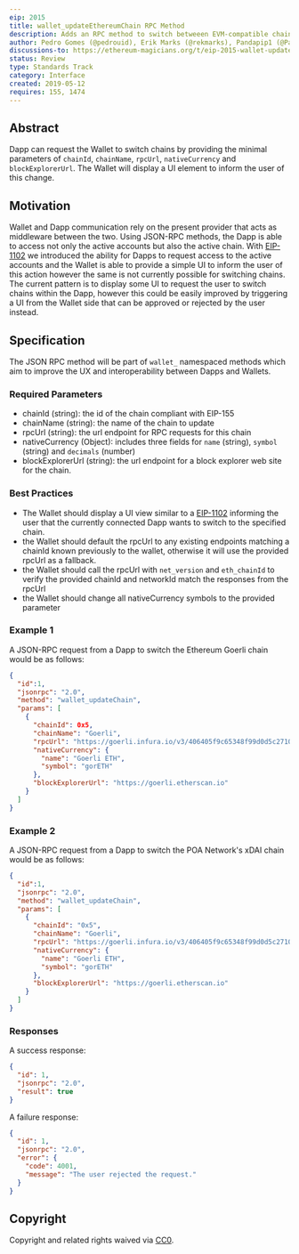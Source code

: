 ```yaml
---
eip: 2015
title: wallet_updateEthereumChain RPC Method
description: Adds an RPC method to switch betweeen EVM-compatible chains
author: Pedro Gomes (@pedrouid), Erik Marks (@rekmarks), Pandapip1 (@Pandapip1)
discussions-to: https://ethereum-magicians.org/t/eip-2015-wallet-update-chain-json-rpc-method-wallet-updatechain/3274
status: Review
type: Standards Track
category: Interface
created: 2019-05-12
requires: 155, 1474
---
```


## Abstract

Dapp can request the Wallet to switch chains by providing the minimal parameters of `chainId`, `chainName`, `rpcUrl`, `nativeCurrency` and `blockExplorerUrl`. The Wallet will display a UI element to inform the user of this change.

## Motivation

Wallet and Dapp communication rely on the present provider that acts as middleware between the two. Using JSON-RPC methods, the Dapp is able to access not only the active accounts but also the active chain. With [EIP-1102](./eip-1102.md) we introduced the ability for Dapps to request access to the active accounts and the Wallet is able to provide a simple UI to inform the user of this action however the same is not currently possible for switching chains. The current pattern is to display some UI to request the user to switch chains within the Dapp, however this could be easily improved by triggering a UI from the Wallet side that can be approved or rejected by the user instead.

## Specification

The JSON RPC method will be part of `wallet_` namespaced methods which aim to improve the UX and interoperability between Dapps and Wallets.

### Required Parameters

- chainId (string): the id of the chain compliant with EIP-155
- chainName (string): the name of the chain to update
- rpcUrl (string): the url endpoint for RPC requests for this chain
- nativeCurrency (Object): includes three fields for `name` (string), `symbol` (string) and `decimals` (number)
- blockExplorerUrl (string): the url endpoint for a block explorer web site for the chain.

### Best Practices

- The Wallet should display a UI view similar to a [EIP-1102](./eip-1102.md) informing the user that the currently connected Dapp wants to switch to the specified chain.
- the Wallet should default the rpcUrl to any existing endpoints matching a chainId known previously to the wallet, otherwise it will use the provided rpcUrl as a fallback.
- the Wallet should call the rpcUrl with `net_version` and `eth_chainId` to verify the provided chainId and networkId match the responses from the rpcUrl
- the Wallet should change all nativeCurrency symbols to the provided parameter

### Example 1

A JSON-RPC request from a Dapp to switch the Ethereum Goerli chain would be as follows:

```json
{
  "id":1,
  "jsonrpc": "2.0",
  "method": "wallet_updateChain",
  "params": [
    {
      "chainId": 0x5,
      "chainName": "Goerli",
      "rpcUrl": "https://goerli.infura.io/v3/406405f9c65348f99d0d5c27104b2213",
      "nativeCurrency": {
        "name": "Goerli ETH",
        "symbol": "gorETH"
      },
      "blockExplorerUrl": "https://goerli.etherscan.io"
    }
  ]
}
```

### Example 2

A JSON-RPC request from a Dapp to switch the POA Network's xDAI chain would be as follows:

```json
{
  "id":1,
  "jsonrpc": "2.0",
  "method": "wallet_updateChain",
  "params": [
    {
      "chainId": "0x5",
      "chainName": "Goerli",
      "rpcUrl": "https://goerli.infura.io/v3/406405f9c65348f99d0d5c27104b2213",
      "nativeCurrency": {
        "name": "Goerli ETH",
        "symbol": "gorETH"
      },
      "blockExplorerUrl": "https://goerli.etherscan.io"
    }
  ]
}
```

### Responses

A success response:

```json
{
  "id": 1,
  "jsonrpc": "2.0",
  "result": true
}
```

A failure response:

```json
{
  "id": 1,
  "jsonrpc": "2.0",
  "error": {
    "code": 4001,
    "message": "The user rejected the request."
  }
}
```

## Copyright

Copyright and related rights waived via [CC0](../LICENSE.md).
